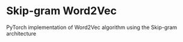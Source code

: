 # Skip-gram Word2Vec

PyTorch implementation of Word2Vec algorithm using the Skip-gram architecture
